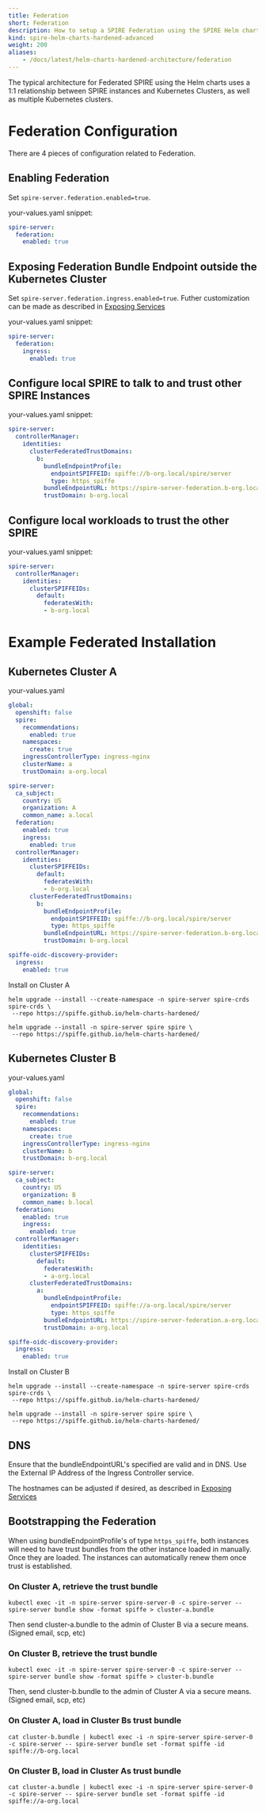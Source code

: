 ```yaml
---
title: Federation
short: Federation
description: How to setup a SPIRE Federation using the SPIRE Helm charts
kind: spire-helm-charts-hardened-advanced
weight: 200
aliases:
    - /docs/latest/helm-charts-hardened-architecture/federation
---
```


The typical architecture for Federated SPIRE using the Helm charts uses a 1:1 relationship between SPIRE instances and Kubernetes Clusters, as well as multiple Kubernetes clusters.

# Federation Configuration

There are 4 pieces of configuration related to Federation.

## Enabling Federation

Set `spire-server.federation.enabled=true`.

your-values.yaml snippet:
```yaml
spire-server:
  federation:
    enabled: true
```

## Exposing Federation Bundle Endpoint outside the Kubernetes Cluster

Set `spire-server.federation.ingress.enabled=true`. Futher customization can be made as described in 
[Exposing Services](/docs/latest/spire-helm-charts-hardened-about/exposing/#generic-ingress-config)

your-values.yaml snippet:
```yaml
spire-server:
  federation:
    ingress:
      enabled: true
```

## Configure local SPIRE to talk to and trust other SPIRE Instances

your-values.yaml snippet:
```yaml
spire-server:
  controllerManager:
    identities:
      clusterFederatedTrustDomains:
        b:
          bundleEndpointProfile:
            endpointSPIFFEID: spiffe://b-org.local/spire/server
            type: https_spiffe
          bundleEndpointURL: https://spire-server-federation.b-org.local
          trustDomain: b-org.local
```

## Configure local workloads to trust the other SPIRE

your-values.yaml snippet:
```yaml
spire-server:
  controllerManager:
    identities:
      clusterSPIFFEIDs:
        default:
          federatesWith:
          - b-org.local
```

# Example Federated Installation

## Kubernetes Cluster A

your-values.yaml
```yaml
global:
  openshift: false
  spire:
    recommendations:
      enabled: true
    namespaces:
      create: true
    ingressControllerType: ingress-nginx
    clusterName: a
    trustDomain: a-org.local

spire-server:
  ca_subject:
    country: US
    organization: A
    common_name: a.local
  federation:
    enabled: true
    ingress:
      enabled: true
  controllerManager:
    identities:
      clusterSPIFFEIDs:
        default:
          federatesWith:
          - b-org.local
      clusterFederatedTrustDomains:
        b:
          bundleEndpointProfile:
            endpointSPIFFEID: spiffe://b-org.local/spire/server
            type: https_spiffe
          bundleEndpointURL: https://spire-server-federation.b-org.local
          trustDomain: b-org.local

spiffe-oidc-discovery-provider:
  ingress:
    enabled: true
```

Install on Cluster A

```shell
helm upgrade --install --create-namespace -n spire-server spire-crds spire-crds \
 --repo https://spiffe.github.io/helm-charts-hardened/

helm upgrade --install -n spire-server spire spire \
 --repo https://spiffe.github.io/helm-charts-hardened/
```

## Kubernetes Cluster B

your-values.yaml
```yaml
global:
  openshift: false
  spire:
    recommendations:
      enabled: true
    namespaces:
      create: true
    ingressControllerType: ingress-nginx
    clusterName: b
    trustDomain: b-org.local

spire-server:
  ca_subject:
    country: US
    organization: B
    common_name: b.local
  federation:
    enabled: true
    ingress:
      enabled: true
  controllerManager:
    identities:
      clusterSPIFFEIDs:
        default:
          federatesWith:
          - a-org.local
      clusterFederatedTrustDomains:
        a:
          bundleEndpointProfile:
            endpointSPIFFEID: spiffe://a-org.local/spire/server
            type: https_spiffe
          bundleEndpointURL: https://spire-server-federation.a-org.local
          trustDomain: a-org.local

spiffe-oidc-discovery-provider:
  ingress:
    enabled: true
```

Install on Cluster B

```shell
helm upgrade --install --create-namespace -n spire-server spire-crds spire-crds \
 --repo https://spiffe.github.io/helm-charts-hardened/

helm upgrade --install -n spire-server spire spire \
 --repo https://spiffe.github.io/helm-charts-hardened/
```

## DNS
Ensure that the bundleEndpointURL's specified are valid and in DNS. Use the External IP Address of the Ingress Controller service.

The hostnames can be adjusted if desired, as described in
[Exposing Services](/docs/latest/spire-helm-charts-hardened-about/exposing/#generic-ingress-config)

## Bootstrapping the Federation

When using bundleEndpointProfile's of type `https_spiffe`, both instances will need to have trust bundles from the other instance loaded in manually.
Once they are loaded. The instances can automatically renew them once trust is established.

### On Cluster A, retrieve the trust bundle

```shell
kubectl exec -it -n spire-server spire-server-0 -c spire-server -- spire-server bundle show -format spiffe > cluster-a.bundle
```

Then send cluster-a.bundle to the admin of Cluster B via a secure means. (Signed email, scp, etc)

### On Cluster B, retrieve the trust bundle

```shell
kubectl exec -it -n spire-server spire-server-0 -c spire-server -- spire-server bundle show -format spiffe > cluster-b.bundle
```

Then, send cluster-b.bundle to the admin of Cluster A via a secure means. (Signed email, scp, etc)

### On Cluster A, load in Cluster Bs trust bundle

```shell
cat cluster-b.bundle | kubectl exec -i -n spire-server spire-server-0 -c spire-server -- spire-server bundle set -format spiffe -id spiffe://b-org.local
```

### On Cluster B, load in Cluster As trust bundle

```shell
cat cluster-a.bundle | kubectl exec -i -n spire-server spire-server-0 -c spire-server -- spire-server bundle set -format spiffe -id spiffe://a-org.local
```

